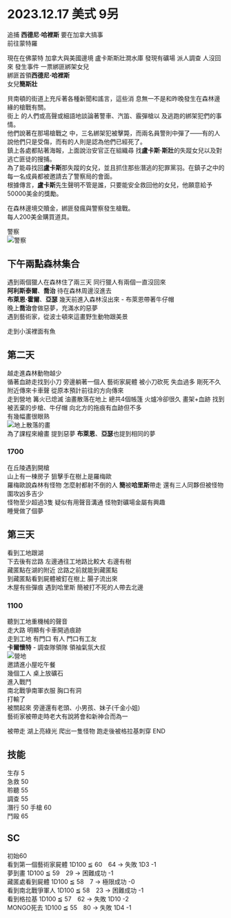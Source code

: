 # 2023.12.17 美式  9另  


追捕 **西德尼·哈裡斯** 要在加拿大搞事  
前往蒙特羅  

現在在佛蒙特 加拿大與美國邊境 盧卡斯斯壯澗水庫 發現有礦場 派人調查 人沒回來 發生事件 一票綁匪綁架女兒  
綁匪首領**西德尼·哈裡斯**  
女兒**簡斯壯**

貝南頓的街道上充斥著各種新聞和謠言，這些消 息無一不是和昨晚發生在森林邊緣的槍戰有關。  
街上 的人們或高聲或細語地談論著警車、汽笛、霰彈槍以 及逃跑的綁架犯們的事情。  
他們說著在那場槍戰之 中，三名綁架犯被擊斃，而兩名員警則中彈了——有的人說他們只是受傷，而有的人則是認為他們已經死了。  
鎮上各處都貼著海報，上面說治安官正在組織尋 找**盧卡斯·斯壯**的失蹤女兒以及對逃亡匪徒的搜捕。  
為了能尋找回**盧卡斯**那失蹤的女兒，並且抓住那些潛逃的犯罪黨羽。在鎮子之中的每一名成員都被邀請去了警察局的會面。  
根據傳言，**盧卡斯**先生聲明不管是誰，只要能安全救回他的女兒，他願意給予50000美金的獎勵。  
  
在森林邊境交贖金，綁匪發瘋與警察發生槍戰。  
每人200美金購買道具。  
  
警察  
![警察](<https://cdn.discordapp.com/attachments/1001095376020963408/1211657016574087289/image.png?ex=65eefe88&is=65dc8988&hm=fe11d738680b127cb4eeeec16b52afc984a3c4bd9604ec3198e7f4f82c53f237&> "警察")  
  
## 下午兩點森林集合
遇到兩個獵人在森林住了兩三天 同行獵人有兩個一直沒回來  
**阿利斯泰爾**、**喬治** 待在森林周邊沒進去  
**布萊恩·霍爾**、**亞瑟** 幾天前進入森林沒出來 - 布萊恩帶著牛仔帽  
晚上**喬治**會做惡夢，充滿水的惡夢  
遇到藝術家，從波士頓來這畫野生動物跟美景  
  
走到小溪裡面有魚

## 第二天
越走進森林動物越少  
循著血跡走找到小刀 旁邊躺著一個人 藝術家屍體 被小刀砍死 失血過多 剛死不久  
附近傳來卡車聲 從原本預計前往的方向傳來  
走到營地 篝火已熄滅 油畫散落在地上 總共4個帳篷 火爐冷卻很久 畫架+血跡
找到被丟棄的步槍、牛仔帽 向北方的拖痕有血跡但不多  
有幾幅畫很眼熟  
![地上散落的畫](<https://cdn.discordapp.com/attachments/1001095376020963408/1211683900066373682/image.png?ex=65ef1791&is=65dca291&hm=51df0db2f1be5e9a64de2edc91087192f6400958f0a2d81778d3fdff9324dccc&> "地上散落的畫")  
為了課程來繪畫 提到惡夢 **布萊恩**、**亞瑟**也提到相同的夢

### 1700
在丘陵遇到開槍  
山上有一棟房子 狙擊手在樹上是羅梅歐  
羅梅歐說森林有怪物 怎麼射都射不倒的人
**簡**被**哈里斯**帶走 還有三人同夥但被怪物圍攻凶多吉少  
怪物至少超過3隻 疑似有用聲音溝通 怪物對礦場金屬有興趣  
睡覺做了個夢

## 第三天  
看到工地跟湖  
下去後有岔路 左邊通往工地路比較大 右邊有樹  
藏匿點在湖的附近 岔路之前就能到藏匿點  
到藏匿點看到屍體被釘在樹上 腸子流出來  
木屋有些彈痕 遇到哈里斯 簡被打不死的人帶去北邊  

### 1100
聽到工地重機械的聲音  
走大路 明顯有卡車開過痕跡  
走到工地 有門口 有人 門口有工友  
**卡爾懷特** - 調查隊領隊 領袖氣氛大叔  
![營地](<https://cdn.discordapp.com/attachments/1001095376020963408/1212047539453304842/image.png?ex=65f06a3c&is=65ddf53c&hm=9deb1439d1594ce838a34b62c678ddb3c9cbd4f16d9f84c3e024ac7811e06422&> "營地")  
邀請進小屋吃午餐  
幾個工人 桌上放礦石  
進入戰鬥  
南北戰爭南軍衣服 胸口有洞  
打輸了  
被關起來 旁邊還有老頭、小男孩、妹子(千金小姐)  
藝術家被帶走時老大有說將會和新神合而為一  

被帶走 湖上亮綠光 爬出一隻怪物 跑走後被格拉基刺穿 END





## 技能  
生存 5  
急救 50  
聆聽 55  
調查 55  
潛行 50
手槍 60  
鬥毆 65  



## SC 
初始60  
看到第一個藝術家屍體 1D100 ≦ 60　64 → 失敗  1D3 -1  
夢到畫 1D100 ≦ 59　29 → 困難成功 -1  
藏匿處看到屍體 1D100 ≦ 58　7 → 極限成功 -0  
看到南北戰爭軍人 1D100 ≦ 58　23 → 困難成功 -1  
看到格拉基 1D100 ≦ 57　62 → 失敗 1D10 -2  
MONGO死去 1D100 ≦ 55　80 → 失敗 1D4 -1  